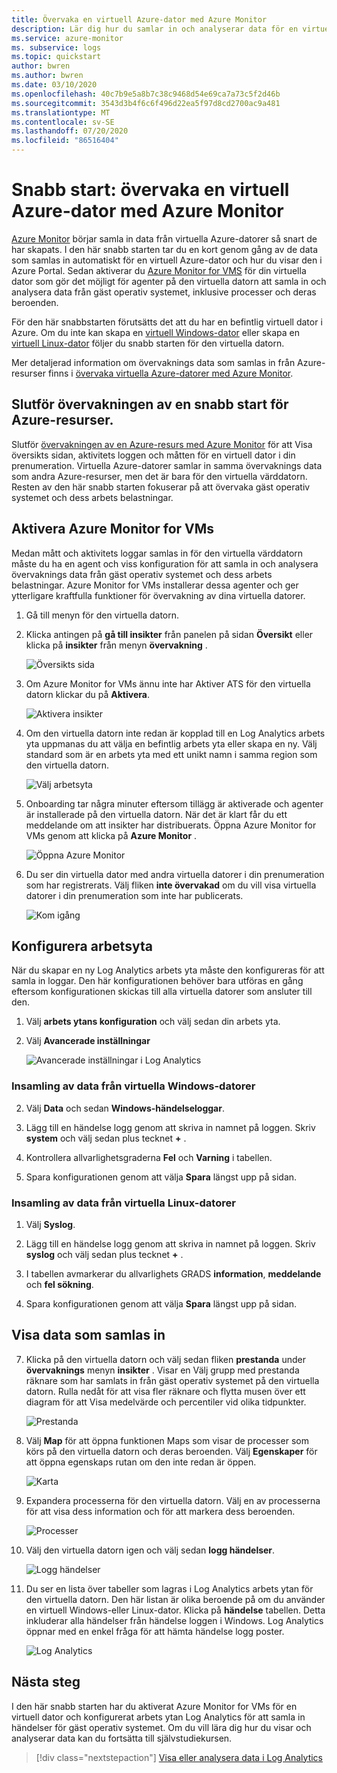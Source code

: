 ```yaml
---
title: Övervaka en virtuell Azure-dator med Azure Monitor
description: Lär dig hur du samlar in och analyserar data för en virtuell Azure-dator i Azure Monitor.
ms.service: azure-monitor
ms. subservice: logs
ms.topic: quickstart
author: bwren
ms.author: bwren
ms.date: 03/10/2020
ms.openlocfilehash: 40c7b9e5a8b7c38c9468d54e69ca7a73c5f2d46b
ms.sourcegitcommit: 3543d3b4f6c6f496d22ea5f97d8cd2700ac9a481
ms.translationtype: MT
ms.contentlocale: sv-SE
ms.lasthandoff: 07/20/2020
ms.locfileid: "86516404"
---
```

# <a name="quickstart-monitor-an-azure-virtual-machine-with-azure-monitor"></a>Snabb start: övervaka en virtuell Azure-dator med Azure Monitor
[Azure Monitor](../overview.md) börjar samla in data från virtuella Azure-datorer så snart de har skapats. I den här snabb starten tar du en kort genom gång av de data som samlas in automatiskt för en virtuell Azure-dator och hur du visar den i Azure Portal. Sedan aktiverar du [Azure Monitor for VMS](../insights/vminsights-overview.md) för din virtuella dator som gör det möjligt för agenter på den virtuella datorn att samla in och analysera data från gäst operativ systemet, inklusive processer och deras beroenden.

För den här snabbstarten förutsätts det att du har en befintlig virtuell dator i Azure. Om du inte kan skapa en [virtuell Windows-dator](../../virtual-machines/windows/quick-create-portal.md) eller skapa en [virtuell Linux-dator](../../virtual-machines/linux/quick-create-cli.md) följer du snabb starten för den virtuella datorn.

Mer detaljerad information om övervaknings data som samlas in från Azure-resurser finns i [övervaka virtuella Azure-datorer med Azure Monitor](../insights/monitor-vm-azure.md).


## <a name="complete-the-monitor-an-azure-resource-quickstart"></a>Slutför övervakningen av en snabb start för Azure-resurser.
Slutför [övervakningen av en Azure-resurs med Azure Monitor](quick-monitor-azure-resource.md) för att Visa översikts sidan, aktivitets loggen och måtten för en virtuell dator i din prenumeration. Virtuella Azure-datorer samlar in samma övervaknings data som andra Azure-resurser, men det är bara för den virtuella värddatorn. Resten av den här snabb starten fokuserar på att övervaka gäst operativ systemet och dess arbets belastningar.


## <a name="enable-azure-monitor-for-vms"></a>Aktivera Azure Monitor for VMs
Medan mått och aktivitets loggar samlas in för den virtuella värddatorn måste du ha en agent och viss konfiguration för att samla in och analysera övervaknings data från gäst operativ systemet och dess arbets belastningar. Azure Monitor for VMs installerar dessa agenter och ger ytterligare kraftfulla funktioner för övervakning av dina virtuella datorer.

1. Gå till menyn för den virtuella datorn.
2. Klicka antingen på **gå till insikter** från panelen på sidan **Översikt** eller klicka på **insikter** från menyn **övervakning** .

    ![Översikts sida](media/quick-monitor-azure-vm/overview-insights.png)

3. Om Azure Monitor for VMs ännu inte har Aktiver ATS för den virtuella datorn klickar du på **Aktivera**. 

    ![Aktivera insikter](media/quick-monitor-azure-vm/enable-insights.png)

4. Om den virtuella datorn inte redan är kopplad till en Log Analytics arbets yta uppmanas du att välja en befintlig arbets yta eller skapa en ny. Välj standard som är en arbets yta med ett unikt namn i samma region som den virtuella datorn.

    ![Välj arbetsyta](media/quick-monitor-azure-vm/select-workspace.png)

5. Onboarding tar några minuter eftersom tillägg är aktiverade och agenter är installerade på den virtuella datorn. När det är klart får du ett meddelande om att insikter har distribuerats. Öppna Azure Monitor for VMs genom att klicka på **Azure Monitor** .

    ![Öppna Azure Monitor](media/quick-monitor-azure-vm/azure-monitor.png)

6. Du ser din virtuella dator med andra virtuella datorer i din prenumeration som har registrerats. Välj fliken **inte övervakad** om du vill visa virtuella datorer i din prenumeration som inte har publicerats.

    ![Kom igång](media/quick-monitor-azure-vm/get-started.png)


## <a name="configure-workspace"></a>Konfigurera arbetsyta
När du skapar en ny Log Analytics arbets yta måste den konfigureras för att samla in loggar. Den här konfigurationen behöver bara utföras en gång eftersom konfigurationen skickas till alla virtuella datorer som ansluter till den.

1. Välj **arbets ytans konfiguration** och välj sedan din arbets yta.

2. Välj **Avancerade inställningar**

    ![Avancerade inställningar i Log Analytics](media/quick-collect-azurevm/log-analytics-advanced-settings-azure-portal.png)

### <a name="data-collection-from-windows-vm"></a>Insamling av data från virtuella Windows-datorer


2. Välj **Data** och sedan **Windows-händelseloggar**.

3. Lägg till en händelse logg genom att skriva in namnet på loggen.  Skriv **system** och välj sedan plus tecknet **+** .

4. Kontrollera allvarlighetsgraderna **Fel** och **Varning** i tabellen.

5. Spara konfigurationen genom att välja **Spara** längst upp på sidan.

### <a name="data-collection-from-linux-vm"></a>Insamling av data från virtuella Linux-datorer

1. Välj **Syslog**.  

2. Lägg till en händelse logg genom att skriva in namnet på loggen.  Skriv **syslog** och välj sedan plus tecknet **+** .  

3. I tabellen avmarkerar du allvarlighets GRADS **information**, **meddelande** och **fel sökning**. 

4. Spara konfigurationen genom att välja **Spara** längst upp på sidan.

## <a name="view-data-collected"></a>Visa data som samlas in

7. Klicka på den virtuella datorn och välj sedan fliken **prestanda** under **övervaknings** menyn **insikter** . Visar en Välj grupp med prestanda räknare som har samlats in från gäst operativ systemet på den virtuella datorn. Rulla nedåt för att visa fler räknare och flytta musen över ett diagram för att Visa medelvärde och percentiler vid olika tidpunkter.

    ![Prestanda](media/quick-monitor-azure-vm/performance.png)

9. Välj **Map** för att öppna funktionen Maps som visar de processer som körs på den virtuella datorn och deras beroenden. Välj **Egenskaper** för att öppna egenskaps rutan om den inte redan är öppen.

    ![Karta](media/quick-monitor-azure-vm/map.png)

11. Expandera processerna för den virtuella datorn. Välj en av processerna för att visa dess information och för att markera dess beroenden.

    ![Processer](media/quick-monitor-azure-vm/processes.png)

12. Välj den virtuella datorn igen och välj sedan **logg händelser**. 

    ![Logg händelser](media/quick-monitor-azure-vm/log-events.png)

13. Du ser en lista över tabeller som lagras i Log Analytics arbets ytan för den virtuella datorn. Den här listan är olika beroende på om du använder en virtuell Windows-eller Linux-dator. Klicka på **händelse** tabellen. Detta inkluderar alla händelser från händelse loggen i Windows. Log Analytics öppnar med en enkel fråga för att hämta händelse logg poster.

    ![Log Analytics](media/quick-monitor-azure-vm/log-analytics.png)

## <a name="next-steps"></a>Nästa steg
I den här snabb starten har du aktiverat Azure Monitor for VMs för en virtuell dator och konfigurerat arbets ytan Log Analytics för att samla in händelser för gäst operativ systemet. Om du vill lära dig hur du visar och analyserar data kan du fortsätta till självstudiekursen.

> [!div class="nextstepaction"]
> [Visa eller analysera data i Log Analytics](../log-query/get-started-portal.md)
